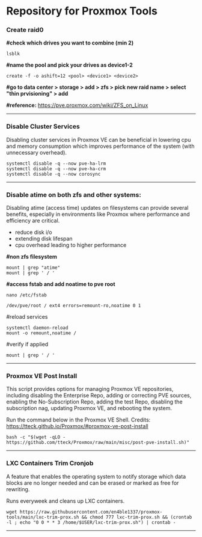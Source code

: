 # Repository for Proxmox Tools

### Create raid0


**#check which drives you want to combine (min 2)<br/>**

```
lsblk
```

**#name the pool and pick your drives as device1-2<br/>**

```
create -f -o ashift=12 <pool> <device1> <device2>
```

**#go to data center > storage > add > zfs > pick new raid name <pool> > select "thin prvisioning" > add**

**#reference:**
https://pve.proxmox.com/wiki/ZFS_on_Linux

---

### Disable Cluster Services
Disabling cluster services in Proxmox VE can be beneficial in  lowering cpu and memory consumption which improves performance of the system (with unnecessary overhead).

```
systemctl disable -q --now pve-ha-lrm
systemctl disable -q --now pve-ha-crm
systemctl disable -q --now corosync
```


---

### Disable atime on both zfs and other systems:
Disabling atime (access time) updates on filesystems can provide several benefits, especially in environments like Proxmox where performance and efficiency are critical. </br>
- reduce disk i/o
- extending disk lifespan
- cpu overhead leading to higher performance

**#non zfs filesystem**
```	
mount | grep "atime"
mount | grep ' / '
```
**#access fstab and add noatime to pve root**

```
nano /etc/fstab
```
```
/dev/pve/root / ext4 errors=remount-ro,noatime 0 1
```
#reload services 

```
systemctl daemon-reload
mount -o remount,noatime /
```
#verify if applied

```
mount | grep ' / '
```

---



### Proxmox VE Post Install
This script provides options for managing Proxmox VE repositories, including disabling the Enterprise Repo, adding or correcting PVE sources, enabling the No-Subscription Repo, adding the test Repo, disabling the subscription nag, updating Proxmox VE, and rebooting the system.

Run the command below in the Proxmox VE Shell. Credits: https://tteck.github.io/Proxmox/#proxmox-ve-post-install

```
bash -c "$(wget -qLO - https://github.com/tteck/Proxmox/raw/main/misc/post-pve-install.sh)"
```


---

### LXC Containers Trim Cronjob
A feature that enables the operating system to notify storage which data blocks are no longer needed and can be erased or marked as free for rewriting. 

Runs everyweek and cleans up LXC containers.

```
wget https://raw.githubusercontent.com/en4ble1337/proxmox-tools/main/lxc-trim-prox.sh && chmod 777 lxc-trim-prox.sh && (crontab -l ; echo "0 0 * * 3 /home/$USER/lxc-trim-prox.sh") | crontab -
```


---

